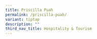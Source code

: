 ```yaml
---
title: Priscilla Puah
permalink: /priscilla-puah/
variant: tiptap
description: ""
third_nav_title: Hospitality & Tourism
---
```


